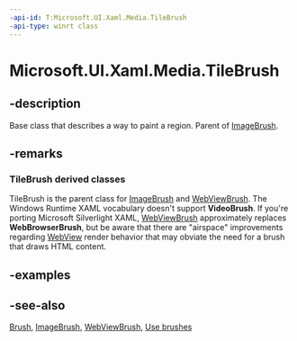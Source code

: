 ```yaml
---
-api-id: T:Microsoft.UI.Xaml.Media.TileBrush
-api-type: winrt class
---
```


<!-- Class syntax.
public class TileBrush : Windows.UI.Xaml.Media.Brush, Windows.UI.Xaml.Media.ITileBrush
-->

# Microsoft.UI.Xaml.Media.TileBrush

## -description
Base class that describes a way to paint a region. Parent of [ImageBrush](imagebrush.md).

## -remarks
### **TileBrush** derived classes

TileBrush is the parent class for [ImageBrush](imagebrush.md) and [WebViewBrush](/uwp/api/windows.ui.xaml.controls.webviewbrush). The Windows Runtime XAML vocabulary doesn't support **VideoBrush**. If you're porting Microsoft Silverlight XAML, [WebViewBrush](/uwp/api/windows.ui.xaml.controls.webviewbrush) approximately replaces **WebBrowserBrush**, but be aware that there are "airspace" improvements regarding [WebView](/uwp/api/windows.ui.xaml.controls.webview) render behavior that may obviate the need for a brush that draws HTML content.

## -examples

## -see-also
[Brush](brush.md), [ImageBrush](imagebrush.md), [WebViewBrush](/uwp/api/windows.ui.xaml.controls.webviewbrush), [Use brushes](/windows/uwp/graphics/using-brushes)
